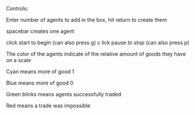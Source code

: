 Controls:

Enter number of agents to add in the box, hit return to create them

spacebar creates one agent

click start to begin (can also press g)
c
lick pause to stop (can also press p)

													
The color of the agents indicate of the relative amount of goods they have on a scale

Cyan means more of good 1

Blue means more of good 0

Green blinks means agents successfully traded

Red means a trade was impossible


